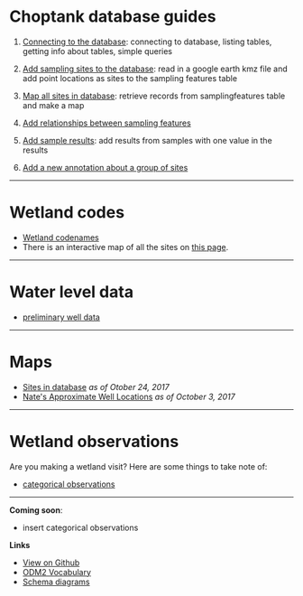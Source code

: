# Choptank database guides

1. [Connecting to the database](https://palmerlab-umd.github.io/choptank-db/connect.html): connecting to database, listing tables, getting info about tables, simple queries

1. [Add sampling sites to the database](https://palmerlab-umd.github.io/choptank-db/insert-samplingfeatures.html): 
read in a google earth kmz file and add point locations as sites to the sampling features table

1. [Map all sites in database](https://palmerlab-umd.github.io/choptank-db/read-samplingfeatures.html): retrieve records from samplingfeatures table and make a map

1. [Add relationships between sampling features](https://palmerlab-umd.github.io/choptank-db/relate-samplingfeatures.html)

1. [Add sample results](https://palmerlab-umd.github.io/choptank-db/insert-sample-results.html): add results from samples with one value in the results

1. [Add a new annotation about a group of sites](https://palmerlab-umd.github.io/choptank-db/insert-site-annotations.html)

---

# Wetland codes

* [Wetland codenames](http://palmerlab-umd.github.io/choptank-db/wetland-codes.html)
* There is an interactive map of all the sites on [this page](https://palmerlab-umd.github.io/choptank-db/read-samplingfeatures.html).

---

# Water level data

* [preliminary well data](https://palmerlab-umd.github.io/choptank-db/water-level-data.html)

---

# Maps

* [Sites in database](https://palmerlab-umd.github.io/choptank-db/sites_24-Oct-2017.html) *as of Otober 24, 2017*
* [Nate's Approximate Well Locations](https://palmerlab-umd.github.io/choptank-db/ApproxWellLoc.html) 
*as of October 3, 2017*

--- 

# Wetland observations

Are you making a wetland visit? Here are some things to take note of:

* [categorical observations](https://palmerlab-umd.github.io/choptank-db/categorical-obs)



---
__Coming soon__:

* insert categorical observations

**Links**

* [View on Github](https://github.com/palmerlab-umd/choptank-db)
* [ODM2 Vocabulary](http://vocabulary.odm2.org/)
* [Schema diagrams](http://odm2.github.io/ODM2/schemas/ODM2_Current/diagrams/index.html)
